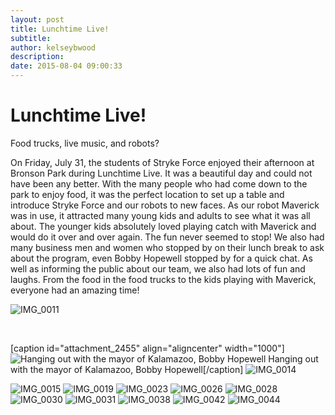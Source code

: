```yaml
---
layout: post
title: Lunchtime Live!
subtitle:
author: kelseybwood
description:
date: 2015-08-04 09:00:33
---
```


# Lunchtime Live!

Food trucks, live music, and robots?

On Friday, July 31, the students of Stryke Force enjoyed their afternoon at Bronson Park during Lunchtime Live. It was a beautiful day and could not have been any better. With the many people who had come down to the park to enjoy food, it was the perfect location to set up a table and introduce Stryke Force and our robots to new faces. As our robot Maverick was in use, it attracted many young kids and adults to see what it was all about. The younger kids absolutely loved playing catch with Maverick and would do it over and over again. The fun never seemed to stop! We also had many business men and women who stopped by on their lunch break to ask about the program, even Bobby Hopewell stopped by for a quick chat. As well as informing the public about our team, we also had lots of fun and laughs. From the food in the food trucks to the kids playing with Maverick, everyone had an amazing time!

![IMG_0011](/wp-content/uploads/2015/08/IMG_0011-768x1024.jpg)

 

[caption id="attachment_2455" align="aligncenter" width="1000"]![Hanging out with the mayor of Kalamazoo, Bobby Hopewell](/wp-content/uploads/2015/08/IMG_20150731_155432-1024x732.jpg) Hanging out with the mayor of Kalamazoo, Bobby Hopewell[/caption] ![IMG_0014](http://strykeforce.org/wp-content/uploads/2015/08/IMG_0014-768x1024.jpg)

![IMG_0015](/wp-content/uploads/2015/08/IMG_0015-1024x768.jpg) ![IMG_0019](http://strykeforce.org/wp-content/uploads/2015/08/IMG_0019-1024x768.jpg) ![IMG_0023](http://strykeforce.org/wp-content/uploads/2015/08/IMG_0023-1024x768.jpg) ![IMG_0026](http://strykeforce.org/wp-content/uploads/2015/08/IMG_0026-768x1024.jpg) ![IMG_0028](http://strykeforce.org/wp-content/uploads/2015/08/IMG_0028-1024x768.jpg)![IMG_0030](http://strykeforce.org/wp-content/uploads/2015/08/IMG_0030-1024x768.jpg) ![IMG_0031](http://strykeforce.org/wp-content/uploads/2015/08/IMG_0031-1024x768.jpg) ![IMG_0038](http://strykeforce.org/wp-content/uploads/2015/08/IMG_0038-1024x768.jpg) ![IMG_0042](http://strykeforce.org/wp-content/uploads/2015/08/IMG_0042-1024x768.jpg) ![IMG_0044](http://strykeforce.org/wp-content/uploads/2015/08/IMG_0044-1024x768.jpg)
